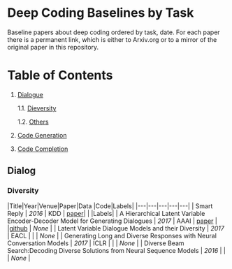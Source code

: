 # Deep Coding Baselines by Task
Baseline papers about deep coding ordered by task, date. For each paper there is a permanent link, which is either to Arxiv.org or to a mirror of the original paper in this repository.
# Table of Contents
1. [Dialogue](#dialog)

	1.1. [Dieversity](#dieversity)

	1.2. [Others](#other)
	
2. [Code Generation](#code-gen)


3. [Code Completion](#code-complete)

## Dialog
### Diversity

|Title|Year|Venue|Paper|Data |Code|Labels|
|---|---|---|---|---|
| Smart Reply | _2016_ | KDD | [paper](https://github.com/DeepSE/DeepCodingBaselines/raw/master/papers/smart-reply.pdf)| | |Labels|
| A Hierarchical Latent Variable Encoder-Decoder Model for Generating Dialogues | _2017_  | AAAI | [paper](https://github.com/DeepSE/DeepCodingBaselines/raw/master/papers/!2017AAAI-A-Hierarchical-Latent-Variable-Encoder-Decoder-Model-for-Generating-Dialogues.pdf) | |[github](https://github.com/julianser/hed-dlg-truncated) | _None_ | 
| Latent Variable Dialogue Models and their Diversity | _2017_ | EACL |  |  | _None_ | 
| Generating Long and Diverse Responses with Neural Conversation Models | _2017_ | ICLR |  |  | _None_ | 
| Diverse Beam Search:Decoding Diverse Solutions from Neural Sequence Models | _2016_ |  |  | _None_ | 

